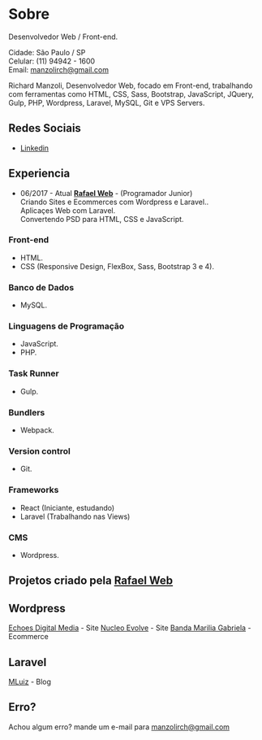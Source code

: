 # Sobre
Desenvolvedor Web / Front-end.

Cidade: São Paulo / SP<br>
Celular: (11) 94942 - 1600<br> 
Email: manzolirch@gmail.com

Richard Manzoli, Desenvolvedor Web, focado em Front-end, trabalhando com ferramentas como HTML, CSS, Sass, Bootstrap, JavaScript, JQuery, Gulp, PHP, Wordpress, Laravel, MySQL, Git e VPS Servers.

## Redes Sociais

*  [Linkedin](https://www.linkedin.com/in/richard-manzoli-67388a139/)

## Experiencia
* 06/2017 - Atual **[Rafael Web](http://www.rafaelweb.com.br/2017/)** - 
(Programador Junior)<br>
Criando Sites e Ecommerces com Wordpress e Laravel..<br>
Aplicaçes Web com Laravel.<br>
Convertendo PSD para HTML, CSS e JavaScript.<br>

### Front-end
* HTML.
* CSS (Responsive Design, FlexBox, Sass, Bootstrap 3 e 4).

### Banco de Dados
* MySQL.

### Linguagens de Programação
* JavaScript.
* PHP.

### Task Runner
* Gulp.

### Bundlers
* Webpack.

### Version control
* Git.

### Frameworks
* React (Iniciante, estudando)
* Laravel (Trabalhando nas Views)

### CMS
* Wordpress.

## Projetos criado pela [Rafael Web](http://www.rafaelweb.com.br/2017/)

## Wordpress
[Echoes Digital Media](http://echoesdigitalmedia.com/) - Site
[Nucleo Evolve](http://nucleoevolve.com.br/) - Site
[Banda Marilia Gabriela](http://bandamariliagabriela.com.br) - Ecommerce

## Laravel
[MLuiz](http://mluiz.com) - Blog

## Erro?
Achou algum erro? mande um e-mail para manzolirch@gmail.com
